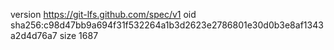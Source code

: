 version https://git-lfs.github.com/spec/v1
oid sha256:c98d47bb9a694f31f532264a1b3d2623e2786801e30d0b3e8af1343a2d4d76a7
size 1687
